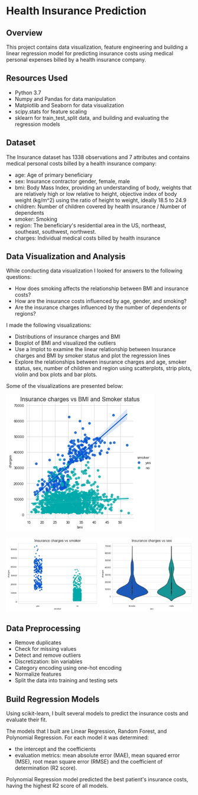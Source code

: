 # Health Insurance Prediction


## Overview
This project contains data visualization, feature engineering and building a linear regression model for predicting insurance costs using medical personal expenses billed by a health insurance company.


## Resources Used
- Python 3.7
- Numpy and Pandas for data manipulation
- Matplotlib and Seaborn for data visualization
- scipy.stats for feature scaling
- sklearn for train_test_split data, and building and evaluating the regression models


## Dataset
The Insurance dataset has 1338 observations and 7 attributes and contains medical personal costs billed by a health insurance company:

- age: Age of primary beneficiary
- sex: Insurance contractor gender, female, male
- bmi: Body Mass Index, providing an understanding of body, weights that are relatively high or low relative to height, objective index of body weight (kg/m^2) using the ratio of height to weight, ideally 18.5 to 24.9
- children: Number of children covered by health insurance / Number of dependents
- smoker: Smoking
- region: The beneficiary's residential area in the US, northeast, southeast, southwest, northwest.
- charges: Individual medical costs billed by health insurance


## Data Visualization and Analysis
While conducting data visualization I looked for answers to the following questions:

- How does smoking affects the relationship between BMI and insurance costs?
- How are the insurance costs influenced by age, gender, and smoking?
- Are the insurance charges influenced by the number of dependents or regions?

I made the following visualizations:
- Distributions of insurance charges and BMI
- Boxplot of BMI and visualized the outliers
- Use a lmplot to examine the linear relationship between Insurance charges and BMI by smoker status and plot the regression lines
- Explore the relationships between insurance charges and age, smoker status, sex, number of children and region using scatterplots, strip plots, violin and box plots and bar plots.

Some of the visualizations are presented below:



![Charges vs BMI](ml2_charges_bmi.png)
<br/>



![Charges vs Smoker](ml2_charges_smoker.png)
<br/>



## Data Preprocessing
- Remove duplicates
- Check for missing values
- Detect and remove outliers
- Discretization: bin variables
- Category encoding using one-hot encoding
- Normalize features
- Split the data into training and testing sets


## Build Regression Models
Using scikit-learn, I built several models to predict the insurance costs and evaluate their fit. 

The models that I built are Linear Regression, Random Forest, and Polynomial Regression. 
For each model it was determined:
-	the intercept and the coefficients
-	evaluation metrics:  mean absolute error (MAE), mean squared error (MSE), root mean square error (RMSE) and the coefficient of determination (R2 score). 

Polynomial Regression model predicted the best patient's insurance costs, having the highest R2 score of all models.




